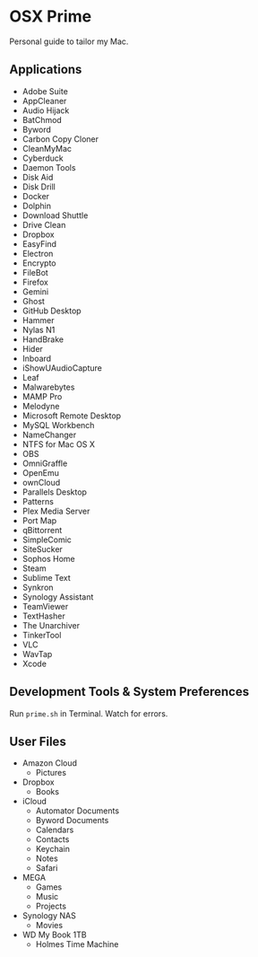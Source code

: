 # OSX Prime
Personal guide to tailor my Mac.

## Applications

- Adobe Suite
- AppCleaner
- Audio Hijack
- BatChmod
- Byword
- Carbon Copy Cloner
- CleanMyMac
- Cyberduck
- Daemon Tools
- Disk Aid
- Disk Drill
- Docker
- Dolphin
- Download Shuttle
- Drive Clean
- Dropbox
- EasyFind
- Electron
- Encrypto
- FileBot
- Firefox
- Gemini
- Ghost
- GitHub Desktop
- Hammer
- Nylas N1
- HandBrake
- Hider
- Inboard
- iShowUAudioCapture
- Leaf
- Malwarebytes
- MAMP Pro
- Melodyne
- Microsoft Remote Desktop
- MySQL Workbench
- NameChanger
- NTFS for Mac OS X
- OBS
- OmniGraffle
- OpenEmu
- ownCloud
- Parallels Desktop
- Patterns
- Plex Media Server
- Port Map
- qBittorrent
- SimpleComic
- SiteSucker
- Sophos Home
- Steam
- Sublime Text
- Synkron
- Synology Assistant
- TeamViewer
- TextHasher
- The Unarchiver
- TinkerTool
- VLC
- WavTap
- Xcode

## Development Tools & System Preferences

Run `prime.sh` in Terminal. Watch for errors.

## User Files

- Amazon Cloud
  - Pictures
- Dropbox
  - Books
- iCloud
  - Automator Documents
  - Byword Documents
  - Calendars
  - Contacts
  - Keychain
  - Notes
  - Safari
- MEGA
  - Games
  - Music
  - Projects
- Synology NAS
  - Movies
- WD My Book 1TB
  - Holmes Time Machine